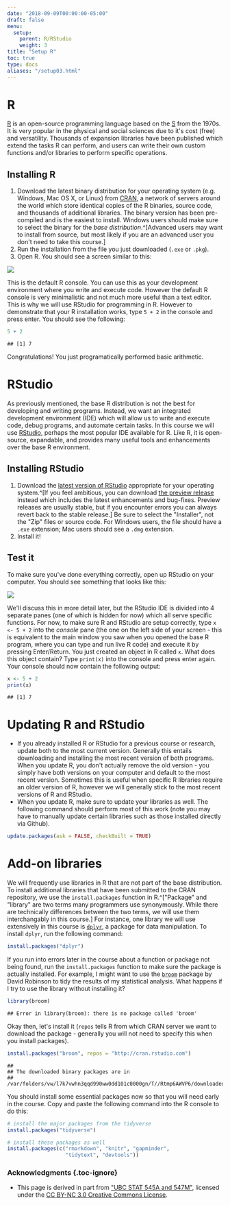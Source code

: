 ```yaml
---
date: "2018-09-09T00:00:00-05:00"
draft: false
menu:
  setup:
    parent: R/RStudio
    weight: 3
title: "Setup R"
toc: true
type: docs
aliases: "/setup03.html"
---
```




# R

[R](https://www.r-project.org/) is an open-source programming language based on the [S](https://en.wikipedia.org/wiki/S_(programming_language)) from the 1970s. It is very popular in the physical and social sciences due to it's cost (free) and versatility. Thousands of expansion libraries have been published which extend the tasks R can perform, and users can write their own custom functions and/or libraries to perform specific operations.

## Installing R

1. Download the latest binary distribution for your operating system (e.g. Windows, Mac OS X, or Linux) from [CRAN](https://cran.rstudio.com/), a network of servers around the world which store identical copies of the R binaries, source code, and thousands of additional libraries. The binary version has been pre-compiled and is the easiest to install. Windows users should make sure to select the binary for the *base distribution*.^[Advanced users may want to install from source, but most likely if you are an advanced user you don't need to take this course.]
1. Run the installation from the file you just downloaded (`.exe` or `.pkg`).
1. Open R. You should see a screen similar to this:

![](/img/r_console.png)

This is the default R console. You can use this as your development environment where you write and execute code. However the default R console is very minimalistic and not much more useful than a text editor. This is why we will use RStudio for programming in R. However to demonstrate that your R installation works, type `5 + 2` in the console and press enter. You should see the following:


```r
5 + 2
```

```
## [1] 7
```

Congratulations! You just programatically performed basic arithmetic.

# RStudio

As previously mentioned, the base R distribution is not the best for developing and writing programs. Instead, we want an integrated development environment (IDE) which will allow us to write and execute code, debug programs, and automate certain tasks. In this course we will use [RStudio](https://www.rstudio.com/products/RStudio/), perhaps the most popular IDE available for R. Like R, it is open-source, expandable, and provides many useful tools and enhancements over the base R environment.

## Installing RStudio

1. Download the [latest version of RStudio](https://www.rstudio.com/products/rstudio/download/) appropriate for your operating system.^[If you feel ambitious, you can download [the preview release](https://www.rstudio.com/products/rstudio/download/preview/) instead which includes the latest enhancements and bug-fixes. Preview releases are usually stable, but if you encounter errors you can always revert back to the stable release.] Be sure to select the "Installer", not the "Zip" files or source code. For Windows users, the file should have a `.exe` extension; Mac users should see a `.dmg` extension.
1. Install it!

## Test it

To make sure you've done everything correctly, open up RStudio on your computer. You should see something that looks like this:

![](/img/rstudio_startup.png)

We'll discuss this in more detail later, but the RStudio IDE is divided into 4 separate panes (one of which is hidden for now) which all serve specific functions. For now, to make sure R and RStudio are setup correctly, type `x <- 5 + 2` into the *console* pane (the one on the left side of your screen - this is equivalent to the main window you saw when you opened the base R program, where you can type and run live R code) and execute it by pressing Enter/Return. You just created an object in R called `x`. What does this object contain? Type `print(x)` into the console and press enter again. Your console should now contain the following output:


```r
x <- 5 + 2
print(x)
```

```
## [1] 7
```

# Updating R and RStudio

* If you already installed R or RStudio for a previous course or research, update both to the most current version. Generally this entails downloading and installing the most recent version of both programs. When you update R, you don't actually remove the old version - you simply have both versions on your computer and default to the most recent version. Sometimes this is useful when specific R libraries require an older version of R, however we will generally stick to the most recent versions of R and RStudio.
* When you update R, make sure to update your libraries as well. The following command should perform most of this work (note you may have to manually update certain libraries such as those installed directly via Github).

```r
update.packages(ask = FALSE, checkBuilt = TRUE)
```

# Add-on libraries

We will frequently use libraries in R that are not part of the base distribution. To install additional libraries that have been submitted to the CRAN repository, we use the `install.packages` function in R.^["Package" and "library" are two terms many programmers use synonymously. While there are technically differences between the two terms, we will use them interchangably in this course.] For instance, one library we will use extensively in this course is [`dplyr`](https://cran.r-project.org/web/packages/dplyr/index.html), a package for data manipulation. To install `dplyr`, run the following command:

```r
install.packages("dplyr")
```

If you run into errors later in the course about a function or package not being found, run the `install.packages` function to make sure the package is actually installed. For example, I might want to use the [`broom`](https://cran.r-project.org/web/packages/broom/index.html) package by David Robinson to tidy the results of my statistical analysis. What happens if I try to use the library without installing it?

```r
library(broom)
```

```
## Error in library(broom): there is no package called 'broom'
```

Okay then, let's install it (`repos` tells R from which CRAN server we want to download the package - generally you will not need to specify this when you install packages).

```r
install.packages("broom", repos = "http://cran.rstudio.com")
```

```
## 
## The downloaded binary packages are in
##  /var/folders/vw/l7k7vwhn3qqd990ww0dd101c0000gn/T//Rtmp6AWVP6/downloaded_packages
```

You should install some essential packages now so that you will need early in the course. Copy and paste the following command into the R console to do this:

```r
# install the major packages from the tidyverse
install.packages("tidyverse")

# install these packages as well
install.packages(c("rmarkdown", "knitr", "gapminder",
                   "tidytext", "devtools"))
```

### Acknowledgments {.toc-ignore}


* This page is derived in part from ["UBC STAT 545A and 547M"](http://stat545.com), licensed under the [CC BY-NC 3.0 Creative Commons License](https://creativecommons.org/licenses/by-nc/3.0/).
